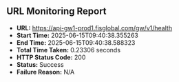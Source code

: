 ## URL Monitoring Report

- **URL:** https://api-gw1-prod1.fisglobal.com/gw/v1/health
- **Start Time:** 2025-06-15T09:40:38.355263
- **End Time:** 2025-06-15T09:40:38.588323
- **Total Time Taken:** 0.23306 seconds
- **HTTP Status Code:** 200
- **Status:** Success
- **Failure Reason:** N/A
